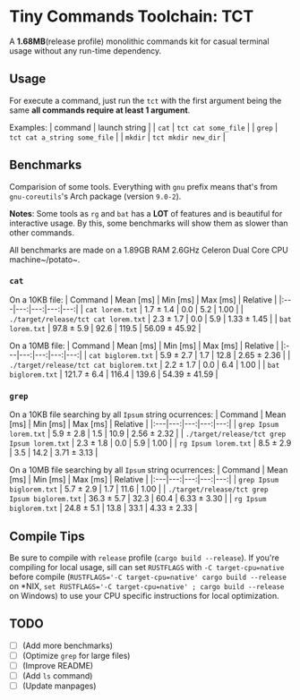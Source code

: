 # Tiny Commands Toolchain: TCT
A **1.68MB**(release profile) monolithic commands kit for casual terminal usage without any run-time dependency.

## Usage
For execute a command, just run the `tct` with the first argument being the same **all commands require at least 1 argument**.

Examples:
| command |  launch string               |
| `cat`   | `tct cat some_file`          |
| `grep`  | `tct cat a_string some_file` |
| `mkdir` | `tct mkdir new_dir`          |

## Benchmarks
Comparision of some tools. Everything with `gnu` prefix means that's from `gnu-coreutils`'s Arch package (version `9.0-2`).

**Notes**: Some tools as `rg` and `bat` has a **LOT** of features and is beautiful for interactive usage. By this, some benchmarks will show them as slower than other commands.

All benchmarks are made on a 1.89GB RAM 2.6GHz Celeron Dual Core CPU machine~/potato~.

### `cat`
On a 10KB file:
| Command | Mean [ms] | Min [ms] | Max [ms] | Relative |
|:---|---:|---:|---:|---:|
| `cat lorem.txt` | 1.7 ± 1.4 | 0.0 | 5.2 | 1.00 |
| `./target/release/tct cat lorem.txt` | 2.3 ± 1.7 | 0.0 | 5.9 | 1.33 ± 1.45 |
| `bat lorem.txt` | 97.8 ± 5.9 | 92.6 | 119.5 | 56.09 ± 45.92 |

On a 10MB file:
| Command | Mean [ms] | Min [ms] | Max [ms] | Relative |
|:---|---:|---:|---:|---:|
| `cat biglorem.txt` | 5.9 ± 2.7 | 1.7 | 12.8 | 2.65 ± 2.36 |
| `./target/release/tct cat biglorem.txt` | 2.2 ± 1.7 | 0.0 | 6.4 | 1.00 |
| `bat biglorem.txt` | 121.7 ± 6.4 | 116.4 | 139.6 | 54.39 ± 41.59 |

### `grep`
On a 10KB file searching by all `Ipsum` string ocurrences:
| Command | Mean [ms] | Min [ms] | Max [ms] | Relative |
|:---|---:|---:|---:|---:|
| `grep Ipsum lorem.txt` | 5.9 ± 2.8 | 1.5 | 10.9 | 2.56 ± 2.32 |
| `./target/release/tct grep Ipsum lorem.txt` | 2.3 ± 1.8 | 0.0 | 5.9 | 1.00 |
| `rg Ipsum lorem.txt` | 8.5 ± 2.9 | 3.5 | 14.2 | 3.71 ± 3.13 |

On a 10MB file searching by all `Ipsum` string ocurrences:
| Command | Mean [ms] | Min [ms] | Max [ms] | Relative |
|:---|---:|---:|---:|---:|
| `grep Ipsum biglorem.txt` | 5.7 ± 2.9 | 1.7 | 11.6 | 1.00 |
| `./target/release/tct grep Ipsum biglorem.txt` | 36.3 ± 5.7 | 32.3 | 60.4 | 6.33 ± 3.30 |
| `rg Ipsum biglorem.txt` | 24.8 ± 5.1 | 13.8 | 33.1 | 4.33 ± 2.33 |

## Compile Tips
Be sure to compile with `release` profile (`cargo build --release`). If you're compiling for local usage, sill can set `RUSTFLAGS` with `-C target-cpu=native` before compile (`RUSTFLAGS='-C target-cpu=native' cargo build --release` on \*NIX, `set RUSTFLAGS='-C target-cpu=native' ; cargo build --release` on Windows) to use your CPU specific instructions for local optimization.

## TODO
- [ ] (Add more benchmarks)
- [ ] (Optimize `grep` for large files)
- [ ] (Improve README)
- [ ] (Add `ls` command)
- [ ] (Update manpages)
